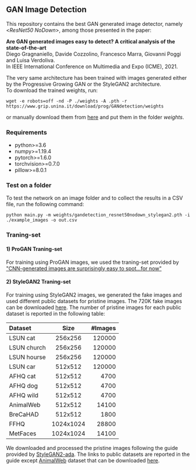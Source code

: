 ## GAN Image Detection
This repository contains the best GAN generated image detector, namely <*ResNet50 NoDown*>, among those presented in the paper:

**Are GAN generated images easy to detect? A critical analysis of the state-of-the-art**  
Diego Gragnaniello, Davide Cozzolino, Francesco Marra, Giovanni Poggi and Luisa Verdoliva.
<br />In IEEE International Conference on Multimedia and Expo (ICME), 2021.

The very same architecture has been trained with images generated either by the Progressive Growing GAN or the StyleGAN2 architecture.
<br />To download the trained weights, run:
```
wget -e robots=off -nd -P ./weights -A .pth -r https://www.grip.unina.it/download/prog/GANdetection/weights
```
or manually download them from [here](https://www.grip.unina.it/download/prog/GANdetection) and put them in the folder *weights*.

### Requirements
- python>=3.6
- numpy>=1.19.4
- pytorch>=1.6.0
- torchvision>=0.7.0
- pillow>=8.0.1

### Test on a folder

To test the network on an image folder and to collect the results in a CSV file, run the following command:

```
python main.py -m weights/gandetection_resnet50nodown_stylegan2.pth -i ./example_images -o out.csv
```

### Traning-set

#### 1) ProGAN Traning-set
For training using ProGAN images, we used the traning-set provided by ["CNN-generated images are surprisingly easy to spot...for now"](https://github.com/PeterWang512/CNNDetection)
 
#### 2) StyleGAN2 Traning-set
For training using StyleGAN2 images, we generated the fake images and used different public datasets for pristine images.
The 720K fake images can be downloaded [here](http://www.grip.unina.it/download/gan_detection_training/).
The number of pristine images for each public dataset is reported in the following table:

|   Dataset   |   Size    | #Images |
|:------------|:---------:|--------:|
| LSUN cat    |  256x256  |  120000 | 
| LSUN church |  256x256  |  120000 |
| LSUN hourse |  256x256  |  120000 |
| LSUN car    |  512x512  |  120000 |
| AFHQ cat    |  512x512  |    4700 |
| AFHQ dog    |  512x512  |    4700 |
| AFHQ wild   |  512x512  |    4700 |
| AnimalWeb   |  512x512  |   14100 |
| BreCaHAD    |  512x512  |    1800 |
| FFHQ        | 1024x1024 |   28800 |
| MetFaces    | 1024x1024 |   14100 |

We downloaded and processed the pristine images following the guide provided by [StyleGAN2-ada](https://github.com/NVlabs/stylegan2-ada).
The links to public datasets are reported in the guide
except [AnimalWeb](https://arxiv.org/pdf/1909.04951.pdf) dataset that can be downloaded [here](https://drive.google.com/u/0/uc?id=13PbHxUofhdJLZzql3TyqL22bQJ3HwDK4&export=download).
